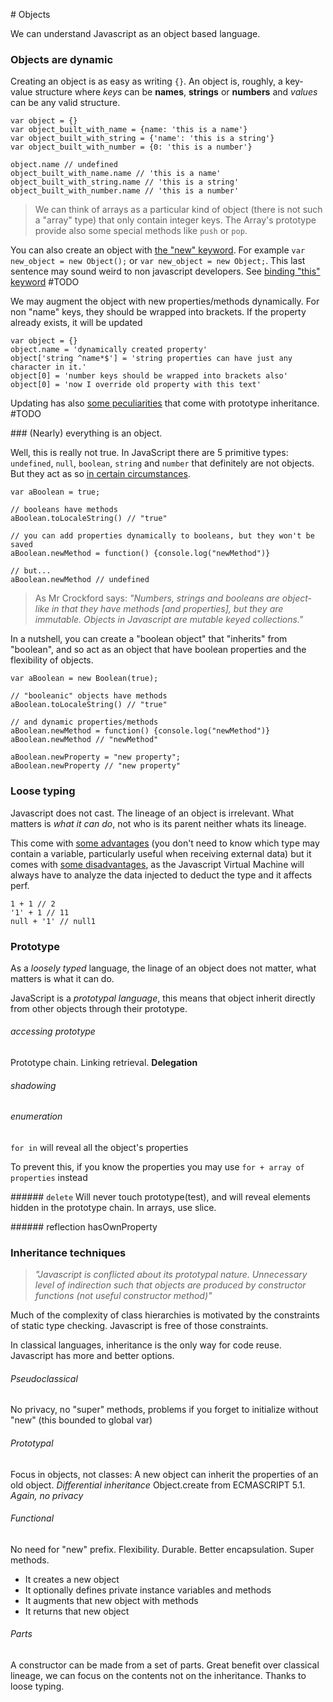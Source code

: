 # Objects

We can understand Javascript as an object based language.

### Objects are dynamic

Creating an object is as easy as writing `{}`. An object is, roughly, a key-value structure where *keys* can be **names**, **strings** or **numbers** and *values* can be any valid structure.
```
var object = {}
var object_built_with_name = {name: 'this is a name'}
var object_built_with_string = {'name': 'this is a string'}
var object_built_with_number = {0: 'this is a number'}

object.name // undefined
object_built_with_name.name // 'this is a name'
object_built_with_string.name // 'this is a string'
object_built_with_number.name // 'this is a number'
```

> We can think of arrays as a particular kind of object (there is not such a "array" type) that only contain integer keys. The Array's prototype provide also some special methods like `push` or `pop`.

You can also create an object with [the "new" keyword](http://stackoverflow.com/questions/1646698/what-is-the-new-keyword-in-javascript). For example `var new_object = new Object();` or `var new_object = new Object;`. This last sentence may sound weird to non javascript developers. See [binding "this" keyword]() #TODO

We may augment the object with new properties/methods dynamically. For non "name" keys, they should be wrapped into brackets. If the property already exists, it will be updated

```
var object = {}
object.name = 'dynamically created property'
object['string ^name*$'] = 'string properties can have just any character in it.'
object[0] = 'number keys should be wrapped into brackets also'
object[0] = 'now I override old property with this text'
```

Updating has also [some peculiarities]() that come with prototype inheritance. #TODO

### (Nearly) everything is an object.

Well, this is really not true. In JavaScript there are 5 primitive types: `undefined`, `null`, `boolean`, `string` and `number` that definitely are not objects. But they act as so [in certain circumstances](https://javascriptweblog.wordpress.com/2010/09/27/the-secret-life-of-javascript-primitives/).

```
var aBoolean = true;

// booleans have methods
aBoolean.toLocaleString() // "true"

// you can add properties dynamically to booleans, but they won't be saved
aBoolean.newMethod = function() {console.log("newMethod")}

// but...
aBoolean.newMethod // undefined
```

> As Mr Crockford says: _"Numbers, strings and booleans are object-like in that they have methods [and properties], but they are immutable. Objects in Javascript are mutable keyed collections."_

In a nutshell, you can create a "boolean object" that "inherits" from "boolean", and so act as an object that have boolean properties and the flexibility of objects.

```
var aBoolean = new Boolean(true);

// "booleanic" objects have methods
aBoolean.toLocaleString() // "true"

// and dynamic properties/methods
aBoolean.newMethod = function() {console.log("newMethod")}
aBoolean.newMethod // "newMethod"

aBoolean.newProperty = "new property";
aBoolean.newProperty // "new property"
```

### Loose typing

Javascript does not cast. The lineage of an object is irrelevant. What matters is _what it can do_, not who is its parent neither whats its lineage.

This come with [some advantages](https://dzone.com/articles/understanding-loose-typing-jav) (you don't need to know which type may contain a variable, particularly useful when receiving external data) but it comes with [some disadvantages](http://stackoverflow.com/questions/964910/is-javascript-an-untyped-language), as the Javascript Virtual Machine will always have to analyze the data injected to deduct the type and it affects perf.

```
1 + 1 // 2
'1' + 1 // 11
null + '1' // null1
```

### Prototype

As a _loosely typed_ language, the linage of an object does not matter, what matters is what it can do.

JavaScript is a _prototypal language_, this means that object inherit directly from other objects through their prototype.

###### accessing prototype
Prototype chain. Linking retrieval. **Delegation**

###### shadowing

###### enumeration
`for in` will reveal all the object's properties

To prevent this, if you know the properties you may use `for + array of properties` instead

###### `delete`
Will never touch prototype(test), and will reveal elements hidden in the prototype chain. In arrays, use slice.

###### reflection
hasOwnProperty

### Inheritance techniques

> _"Javascript is conflicted about its prototypal nature. Unnecessary level of indirection such that objects are produced by constructor functions (not useful constructor method)"_

Much of the complexity of class hierarchies is motivated by the constraints of static type checking. Javascript is free of those constraints.

In classical languages, inheritance is the only way for code reuse. Javascript has more and better options.

###### Pseudoclassical
No privacy, no "super" methods, problems if you forget to initialize without "new" (this bounded to global var)

###### Prototypal
Focus in objects, not classes: A new object can inherit the properties of an old object. _Differential inheritance_ Object.create from ECMASCRIPT 5.1. _Again, no privacy_

###### Functional
No need for "new" prefix. Flexibility. Durable. Better encapsulation. Super methods.
  * It creates a new object
  * It optionally defines private instance variables and methods
  * It augments that new object with methods
  * It returns that new object

###### Parts
A constructor can be made from a set of parts. Great benefit over classical lineage, we can focus on the contents not on the inheritance. Thanks to loose typing.
